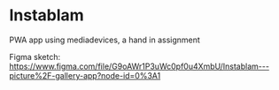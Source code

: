 # Instablam
PWA app using mediadevices, a hand in assignment

Figma sketch: https://www.figma.com/file/G9oAWr1P3uWc0pf0u4XmbU/Instablam---picture%2F-gallery-app?node-id=0%3A1
